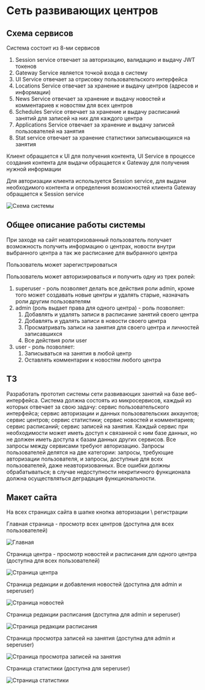# Сеть развивающих центров

## Схема сервисов

Система состоит из 8-ми сервисов

1. Session service отвечает за авторизацию, валидацию и выдачу JWT токенов
2. Gateway Service является точкой входа в систему
3. UI Service отвечает за отрисовку пользовательского интерфейса
4. Locations Service отвечает за хранение и выдачу центров (адресов и информации)
5. News Service отвечает за хранение и выдачу новостей и комментариев к новостям для всех центров
6. Schedules Service отвечает за хранение и выдачу расписаний занятий для записей на них для каждого центра
7. Applications Service отвечает за хранение и выдачу записей пользователей на занятия
8. Stat service отвечает за хранение статистики записывающихся на занятия

Клиент обращается к UI для получения контента, UI Service в процессе создания контента для выдачи обращается к Gateway для получения нужной информации

Для авторизации клиента используется Session service, для выдачи необходимого контента и определения возможностей клиента Gateway обращается к Session service

![Схема системы](/img_readme/shema.jpg)
 
## Общее описание работы системы

При заходе на сайт неавторизованный пользователь получает возможность получить информацию о центрах, новости внутри выбранного центра а так же расписание для выбранного центра

Пользователь может зарегистрироваться

Пользователь может авторизироваться и получить одну из трех ролей:

1. superuser - роль позволяет делать все действия роли admin, кроме того может создавать новые центры и удалять старые, назначать роли другим пользователям
2. admin (роль выдает права для одного центра) - роль позволяет:
   1. Добавлять и удалять записи в расписание занятий своего центра
   2. Добавлять и удалять записи в новости своего центра
   3. Просматривать записи на занятия для своего центра и личностей записавшихся
   4. Все действия роли user
3. user - роль позволяет:
   1. Записываться на занятия в любой центр
   2. Оставлять комментарии к новостям любого центра

## ТЗ

Разработать прототип системы сети развивающих занятий на базе веб-интерфейса. Система должна состоять из микросервисов, каждый из которых отвечает за свою задачу: 
сервис пользовательского интерфейса; сервис авторизации и данных пользовательских аккаунтов; сервис центров; сервис статистики; сервис новостей и комментариев;
сервис расписаний; сервис записей на занятия. Каждый сервис при необходимости может иметь доступ к связанной с ним базе данных, но не должен иметь доступа к базам данных других сервисов. Все запросы между сервисами требуют авторизацию. Запросы пользователей делятся на две категории: запросы, требующие авторизации пользователя, и запросы, доступные для всех пользователей, даже неавторизованных. Все ошибки должны обрабатываться; в случае недоступности некритичного функционала должна осуществляться деградация функциональности.


## Макет сайта

На всех страницах сайта в шапке кнопка авторизации \ регистрации

Главная страница - просмотр всех центров (доступна для всех пользователей)

![Главная](/img_readme/index.png)

Страница центра - просмотр новостей и расписания для одного центра (доступна для всех пользователей)

![Страница центра](/img_readme/center.png)

Страница редакции и добавления новостей (доступна для admin и seperuser)

![Страница новостей](/img_readme/admin_news.png)

Страница редакции расписания (доступна для admin и seperuser)

![Страница редакции расписания](/img_readme/create_schedlue.png)

Страница просмотра записей на занятия (доступна для admin и seperuser)

![Страница просмотра записей на занятия](/img_readme/schedule.png)

Страница статистики (доступна для seperuser)
 
![Страница статистики ](/img_readme/stat.png)
